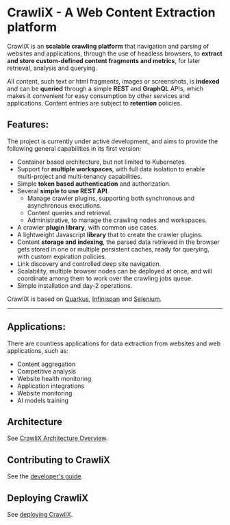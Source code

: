 # CrawliX - A Web Content Extraction platform

CrawliX is an **scalable crawling platform** that navigation and parsing of websites and applications, through the use of headless browsers, 
to **extract and store custom-defined content fragments and metrics**, for later retrieval, analysis and querying. 

All content, such text or html fragments, images or screenshots, is **indexed** and can be **queried** through 
a simple **REST** and **GraphQL** APIs, which makes it convenient for easy consumption by other services and applications. 
Content entries are subject to **retention** policies.

## Features:
The project is currently under active development, and aims to provide the following general capabilities in its first version:

* Container based architecture, but not limited to Kubernetes.
* Support for **multiple workspaces**, with full data isolation to enable multi-project and multi-tenancy capabilities.
* Simple **token based authentication** and authorization. 
* Several **simple to use REST API**.
  * Manage crawler plugins, supporting both synchronous and asynchronous executions.
  * Content queries and retrieval.
  * Administrative, to manage the crawling nodes and workspaces.
* A crawler **plugin library**, with common use cases.
* A lightweight Javascript **library** that to create the crawler plugins.
* Content **storage and indexing**, the parsed data retrieved in the browser gets stored in one or multiple persistent caches, ready for querying, with custom expiration policies.
* Link discovery and controlled deep site navigation.
* Scalability, multiple browser nodes can be deployed at once, and will coordinate among them to work over the crawling jobs queue.
* Simple installation and day-2 operations.

CrawliX is based on [Quarkus](https://quarkus.io/), [Infinispan](https://infinispan.org) and [Selenium](https://www.selenium.dev/documentation/).

-----

## Applications:

There are countless applications for data extraction from websites and web applications, such as:
* Content aggregation
* Competitive analysis
* Website health monitoring
* Application integrations
* Website monitoring
* AI models training


## Architecture ##
See [CrawliX Architecture Overview](docs/Architecture.md).

## Contributing to CrawliX ##
See the [developer's guide](docs/Developers.md).

## Deploying CrawliX ##
See [deploying CrawliX](deploy/Deploy.md).